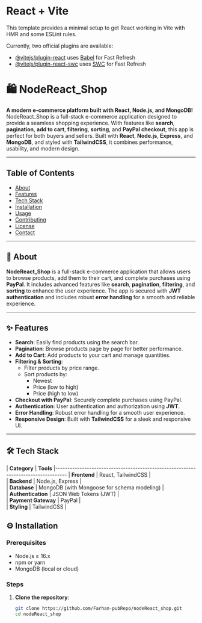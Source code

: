 # React + Vite

This template provides a minimal setup to get React working in Vite with HMR and some ESLint rules.

Currently, two official plugins are available:

- [@vitejs/plugin-react](https://github.com/vitejs/vite-plugin-react/blob/main/packages/plugin-react/README.md) uses [Babel](https://babeljs.io/) for Fast Refresh
- [@vitejs/plugin-react-swc](https://github.com/vitejs/vite-plugin-react-swc) uses [SWC](https://swc.rs/) for Fast Refresh

# 🛍️ NodeReact_Shop  

**A modern e-commerce platform built with React, Node.js, and MongoDB!**  
NodeReact_Shop is a full-stack e-commerce application designed to provide a seamless shopping experience. With features like **search**, **pagination**, **add to cart**, **filtering**, **sorting**, and **PayPal checkout**, this app is perfect for both buyers and sellers. Built with **React**, **Node.js**, **Express**, and **MongoDB**, and styled with **TailwindCSS**, it combines performance, usability, and modern design.

---

## Table of Contents  
- [About](#about)  
- [Features](#features)  
- [Tech Stack](#tech-stack)  
- [Installation](#installation)  
- [Usage](#usage)  
- [Contributing](#contributing)  
- [License](#license)  
- [Contact](#contact)  

---

## 📖 About  
**NodeReact_Shop** is a full-stack e-commerce application that allows users to browse products, add them to their cart, and complete purchases using **PayPal**. It includes advanced features like **search**, **pagination**, **filtering**, and **sorting** to enhance the user experience. The app is secured with **JWT authentication** and includes robust **error handling** for a smooth and reliable experience.

---

## ✨ Features  
- **Search**: Easily find products using the search bar.  
- **Pagination**: Browse products page by page for better performance.  
- **Add to Cart**: Add products to your cart and manage quantities.  
- **Filtering & Sorting**:  
  - Filter products by price range.  
  - Sort products by:  
    - Newest  
    - Price (low to high)  
    - Price (high to low)  
- **Checkout with PayPal**: Securely complete purchases using PayPal.  
- **Authentication**: User authentication and authorization using **JWT**.  
- **Error Handling**: Robust error handling for a smooth user experience.  
- **Responsive Design**: Built with **TailwindCSS** for a sleek and responsive UI.  

---

## 🛠️ Tech Stack  
| **Category**       |   **Tools**                                        |-----------------------------------------------------------------------------------
| **Frontend**        | React,          TailwindCSS                                                               |  
| **Backend**         | Node.js, Express                                                                   |  
| **Database**        | MongoDB (with Mongoose for schema modeling)                                                                 |  
| **Authentication**  | JSON Web Tokens (JWT)                                                                     |  
| **Payment Gateway** | PayPal                                                                    |  
| **Styling**         | TailwindCSS                                                               |  







## ⚙️ Installation  

### Prerequisites  
- Node.js ≥ 16.x  
- npm or yarn  
- MongoDB (local or cloud)  

### Steps  
1. **Clone the repository**:  
   ```bash  
   git clone https://github.com/Farhan-pubRepo/nodeReact_shop.git  
   cd nodeReact_shop  


